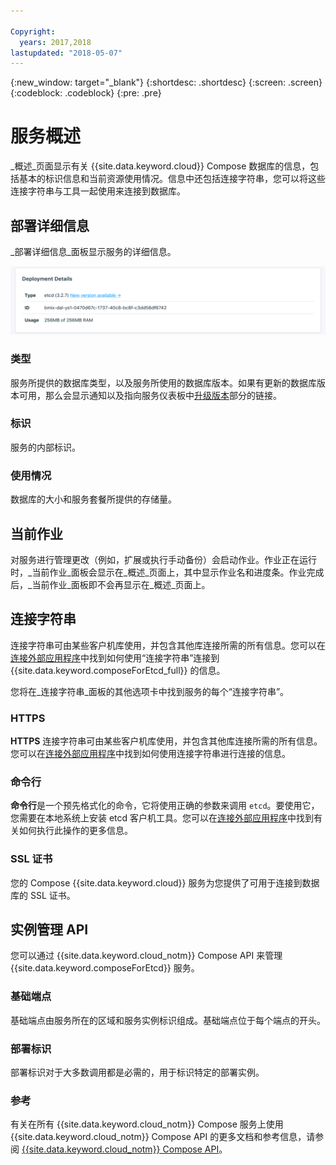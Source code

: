```yaml
---

Copyright:
  years: 2017,2018
lastupdated: "2018-05-07"
---
```


{:new_window: target="_blank"}
{:shortdesc: .shortdesc}
{:screen: .screen}
{:codeblock: .codeblock}
{:pre: .pre}

# 服务概述

_概述_页面显示有关 {{site.data.keyword.cloud}} Compose 数据库的信息，包括基本的标识信息和当前资源使用情况。信息中还包括连接字符串，您可以将这些连接字符串与工具一起使用来连接到数据库。

## 部署详细信息

_部署详细信息_面板显示服务的详细信息。

![部署详细信息](./images/etcd-deployment-details.png "“部署详细信息”面板的视图")

### 类型

服务所提供的数据库类型，以及服务所使用的数据库版本。如果有更新的数据库版本可用，那么会显示通知以及指向服务仪表板中[升级版本](/docs/services/ComposeForEtcd/dashboard-settings.html#upgrade-version)部分的链接。

### 标识

服务的内部标识。

### 使用情况

数据库的大小和服务套餐所提供的存储量。

## 当前作业

对服务进行管理更改（例如，扩展或执行手动备份）会启动作业。作业正在运行时，_当前作业_面板会显示在_概述_页面上，其中显示作业名和进度条。作业完成后，_当前作业_面板即不会再显示在_概述_页面上。

## 连接字符串

连接字符串可由某些客户机库使用，并包含其他库连接所需的所有信息。您可以在[连接外部应用程序](./connecting-external.html)中找到如何使用“连接字符串”连接到 {{site.data.keyword.composeForEtcd_full}} 的信息。

您将在_连接字符串_面板的其他选项卡中找到服务的每个“连接字符串”。

### HTTPS

**HTTPS** 连接字符串可由某些客户机库使用，并包含其他库连接所需的所有信息。您可以在[连接外部应用程序](./connecting-external.html)中找到如何使用连接字符串进行连接的信息。

### 命令行

**命令行**是一个预先格式化的命令，它将使用正确的参数来调用 `etcd`。要使用它，您需要在本地系统上安装 etcd 客户机工具。您可以在[连接外部应用程序](./connecting-external.html)中找到有关如何执行此操作的更多信息。

### SSL 证书

您的 Compose {{site.data.keyword.cloud}} 服务为您提供了可用于连接到数据库的 SSL 证书。


## 实例管理 API

您可以通过 {{site.data.keyword.cloud_notm}} Compose API 来管理 {{site.data.keyword.composeForEtcd}} 服务。

### 基础端点

基础端点由服务所在的区域和服务实例标识组成。基础端点位于每个端点的开头。

### 部署标识

部署标识对于大多数调用都是必需的，用于标识特定的部署实例。

### 参考

有关在所有 {{site.data.keyword.cloud_notm}} Compose 服务上使用 {{site.data.keyword.cloud_notm}} Compose API 的更多文档和参考信息，请参阅 [{{site.data.keyword.cloud_notm}} Compose API](https://www.compose.com/articles/the-ibm-cloud-compose-api/)。
